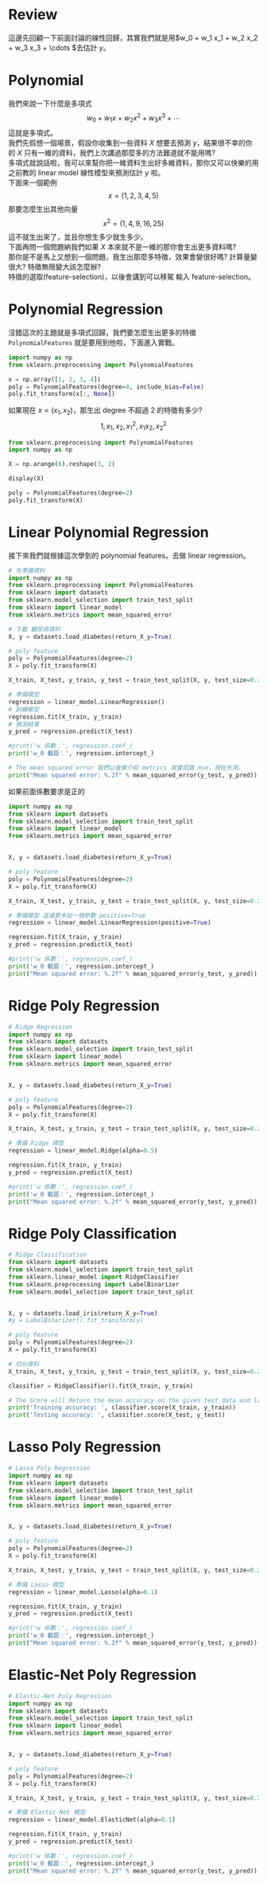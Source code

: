 <script src="https://cdn.mathjax.org/mathjax/latest/MathJax.js?config=TeX-AMS-MML_HTMLorMML" type="text/javascript"></script>
<script type="text/x-mathjax-config">
MathJax.Hub.Config({
    tex2jax: {
    inlineMath: [ ["$","$"], ["\(","\)"] ],
    processEscapes: true
    }
});
</script>



# Review
這邊先回顧一下前面討論的線性回歸，其實我們就是用$w_0 + w_1 x_1 + w_2 x_2 + w_3 x_3 + \cdots $去估計 $y$。

# Polynomial
我們來說一下什麼是多項式
$$
w_0 + w_1 x + w_2 x^2 + w_3 x^3 + \cdots
$$
這就是多項式。 <br>
我們先假想一個場景，假設你收集到一些資料 $X$ 想要去預測 $y$，結果很不幸的你的 $X$ 只有一維的資料，我們上次講過那麼多的方法難道就不能用嗎? <br>
多項式就說話啦，我可以來幫你把一維資料生出好多維資料，那你又可以快樂的用之前教的 linear model 線性模型來預測估計 $y$ 啦。 <br>
下面來一個範例 
$$
x = (1,2,3,4,5)
$$
那要怎麼生出其他向量
$$
x^2 = (1,4,9,16,25)
$$
這不就生出來了，並且你想生多少就生多少。 <br>
下面再問一個問題納我們如果 $X$ 本來就不是一維的那你會生出更多資料嗎? <br>
那你是不是馬上又想到一個問題，我生出那麼多特徵，效果會變很好嗎? 計算量變很大? 特徵無限變大該怎麼辦? <br>
特徵的選取(feature-selection)，以後會講到可以移駕 輸入 feature-selection。


# Polynomial Regression

沒錯這次的主題就是多項式回歸，我們要怎麼生出更多的特徵 ``PolynomialFeatures`` 就是要用到他啦，下面進入實戰。




```python 
import numpy as np
from sklearn.preprocessing import PolynomialFeatures

x = np.array([1, 2, 3, 4])
poly = PolynomialFeatures(degree=4, include_bias=False)
poly.fit_transform(x[:, None])

```


如果現在 $x=(x_1, x_2)$，那生出 degree 不超過 $2$ 的特徵有多少?
$$
1, x_1, x_2, x_1^2, x_1x_2, x_2^2
$$


```python 
from sklearn.preprocessing import PolynomialFeatures
import numpy as np

X = np.arange(6).reshape(3, 2)

display(X)

poly = PolynomialFeatures(degree=2)
poly.fit_transform(X)

```


# Linear Polynomial Regression 

接下來我們就根據這次學到的 polynomial features，去做 linear regression。



```python 
# 先準備資料
import numpy as np
from sklearn.preprocessing import PolynomialFeatures
from sklearn import datasets
from sklearn.model_selection import train_test_split
from sklearn import linear_model
from sklearn.metrics import mean_squared_error

# 下載 糖尿病資料
X, y = datasets.load_diabetes(return_X_y=True)

# poly feature
poly = PolynomialFeatures(degree=2)
X = poly.fit_transform(X)

X_train, X_test, y_train, y_test = train_test_split(X, y, test_size=0.2, random_state=87)

# 準備模型
regression = linear_model.LinearRegression()
# 訓練模型
regression.fit(X_train, y_train)
# 預測結果
y_pred = regression.predict(X_test)

#print('w 係數：', regression.coef_)
print('w_0 截距：', regression.intercept_)

# The mean squared error 我們以後會介紹 metrics 就會認識 mse，現在先用。
print("Mean squared error: %.2f" % mean_squared_error(y_test, y_pred))
```


如果前面係數要求是正的


```python 
import numpy as np
from sklearn import datasets
from sklearn.model_selection import train_test_split
from sklearn import linear_model
from sklearn.metrics import mean_squared_error


X, y = datasets.load_diabetes(return_X_y=True)

# poly feature
poly = PolynomialFeatures(degree=2)
X = poly.fit_transform(X)

X_train, X_test, y_train, y_test = train_test_split(X, y, test_size=0.2, random_state=87)

# 準備模型 這邊要多加一個參數 positive=True
regression = linear_model.LinearRegression(positive=True)

regression.fit(X_train, y_train)
y_pred = regression.predict(X_test)

#print('w 係數：', regression.coef_)
print('w_0 截距：', regression.intercept_)
print("Mean squared error: %.2f" % mean_squared_error(y_test, y_pred))

```


# Ridge Poly Regression


```python 
# Ridge Regression
import numpy as np
from sklearn import datasets
from sklearn.model_selection import train_test_split
from sklearn import linear_model
from sklearn.metrics import mean_squared_error


X, y = datasets.load_diabetes(return_X_y=True)

# poly feature
poly = PolynomialFeatures(degree=2)
X = poly.fit_transform(X)

X_train, X_test, y_train, y_test = train_test_split(X, y, test_size=0.2, random_state=87)

# 準備 Ridge 模型 
regression = linear_model.Ridge(alpha=0.5)

regression.fit(X_train, y_train)
y_pred = regression.predict(X_test)

#print('w 係數：', regression.coef_)
print('w_0 截距：', regression.intercept_)
print("Mean squared error: %.2f" % mean_squared_error(y_test, y_pred))
```


# Ridge Poly Classification


```python 
# Ridge Classification
from sklearn import datasets
from sklearn.model_selection import train_test_split
from sklearn.linear_model import RidgeClassifier
from sklearn.preprocessing import LabelBinarizer
from sklearn.model_selection import train_test_split


X, y = datasets.load_iris(return_X_y=True)
#y = LabelBinarizer().fit_transform(y)

# poly feature
poly = PolynomialFeatures(degree=2)
X = poly.fit_transform(X)

# 切分資料
X_train, X_test, y_train, y_test = train_test_split(X, y, test_size=0.2, random_state=87) 

classifier = RidgeClassifier().fit(X_train, y_train)

# The Score will Return the mean accuracy on the given test data and labels.
print('Training accuracy: ', classifier.score(X_train, y_train))
print('Testing accuracy: ', classifier.score(X_test, y_test))
```


# Lasso Poly Regression


```python 
# Lasso Poly Regression
import numpy as np
from sklearn import datasets
from sklearn.model_selection import train_test_split
from sklearn import linear_model
from sklearn.metrics import mean_squared_error


X, y = datasets.load_diabetes(return_X_y=True)

# poly feature
poly = PolynomialFeatures(degree=2)
X = poly.fit_transform(X)

X_train, X_test, y_train, y_test = train_test_split(X, y, test_size=0.2, random_state=87)

# 準備 Lasso 模型
regression = linear_model.Lasso(alpha=0.1)

regression.fit(X_train, y_train)
y_pred = regression.predict(X_test)

#print('w 係數：', regression.coef_)
print('w_0 截距：', regression.intercept_)
print("Mean squared error: %.2f" % mean_squared_error(y_test, y_pred))

```


# Elastic-Net Poly Regression


```python 
# Elastic-Net Poly Regression
import numpy as np
from sklearn import datasets
from sklearn.model_selection import train_test_split
from sklearn import linear_model
from sklearn.metrics import mean_squared_error


X, y = datasets.load_diabetes(return_X_y=True)

# poly feature
poly = PolynomialFeatures(degree=2)
X = poly.fit_transform(X)

X_train, X_test, y_train, y_test = train_test_split(X, y, test_size=0.2, random_state=87)

# 準備 Elastic-Net 模型
regression = linear_model.ElasticNet(alpha=0.1)

regression.fit(X_train, y_train)
y_pred = regression.predict(X_test)

#print('w 係數：', regression.coef_)
print('w_0 截距：', regression.intercept_)
print("Mean squared error: %.2f" % mean_squared_error(y_test, y_pred))
```
